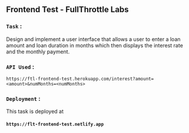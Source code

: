 ## Frontend Test - FullThrottle Labs


### `Task` :
   Design and implement a user interface that allows a user to enter a loan amount and  loan duration in months which then displays the interest rate and the monthly payment.

### `API Used` :
    https://ftl-frontend-test.herokuapp.com/interest?amount=<amount>&numMonths=<numMonths>
  
  
 ### `Deployment` : 
This task is deployed at 
  #### `https://flt-frontend-test.netlify.app `
 



